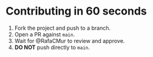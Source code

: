 # Contributing in 60 seconds

1. Fork the project and push to a branch.
2. Open a PR against `main`.
3. Wait for @RafaCMur to review and approve.
4. **DO NOT** push directly to `main`.
